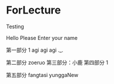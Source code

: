 # ForLecture
Testing 

Hello Please Enter your name


第一部分 1 agi agi agi ._.

第二部分 zoeruo
第三部分：小鹿
第四部分 1

第五部分 fangtasi yunggaNew

